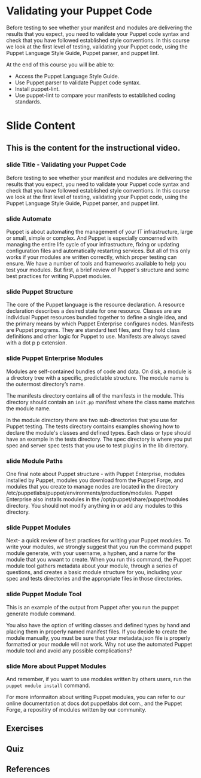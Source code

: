 # Validating your Puppet Code

Before testing to see whether your manifest and modules are delivering the results that you expect, you need to validate your Puppet code syntax and check that you have followed established style conventions.  In this course we look at the first level of testing, validating your Puppet code, using the Puppet Language Style Guide, Puppet parser, and puppet lint.

At the end of this course you will be able to:

* Access the Puppet Language Style Guide. 
* Use Puppet parser to validate Puppet code syntax.
* Install puppet-lint.
* Use puppet-lint to compare your manifests to established coding standards. 

# Slide Content

## This is the content for the instructional video.

### slide Title - Validating your Puppet Code

Before testing to see whether your manifest and modules are delivering the results that you expect, you need to validate your Puppet code syntax and check that you have followed established style conventions.  In this course we look at the first level of testing, validating your Puppet code, using the Puppet Language Style Guide, Puppet parser, and puppet lint.

### slide Automate

Puppet is about automating the management of your IT infrastructure, large or small, simple or complex. And Puppet is especially concerned with managing the entire life cycle of your infrastructure, fixing or updating configuration files and automatically restarting services. But all of this only works if your modules are written correctly, which proper testing can ensure. We have a number of tools and frameworks available to help you test your modules. But first, a brief review of Puppet's structure and some best practices for writing Puppet modules.

### slide Puppet Structure

The core of the Puppet language is the resource declaration. A resource declaration describes a desired state for one resource. Classes are are individual Puppet resources bundled together to define a single idea, and the primary means by which Puppet Enterprise configures nodes.  Manifests are Puppet programs. They are standard text files, and they hold class definitions and other logic for Puppet to use. Manifests are always saved with a dot p p extension.

### slide Puppet Enterprise Modules

Modules are self-contained bundles of code and data. On disk, a module is a directory tree with a specific, predictable structure. The module name is the outermost directory’s name. 

The manifests directory contains all of the manifests in the module. This directory should contain an `init.pp` manifest where the class name matches the module name. 

In the module directory there are two sub-directories that you use for Puppet testing. The tests directory contains examples showing how to declare the module's classes and defined types.  Each class or type should have an example in the tests directory. The spec directory is where you put spec and server spec tests that you use to test plugins in the lib directory.

### slide Module Paths

One final note about Puppet structure -  with Puppet Enterprise, modules installed by Puppet, modules you download from the Puppet Forge, and modules that you create to manage nodes are located in the directory /etc/puppetlabs/puppet/environments/production/modules. Puppet Enterprise also installs modules in the /opt/puppet/share/puppet/modules directory. You should not modify anything in or add any modules to this directory.

### slide Puppet Modules

Next-  a quick review of best practices for writing your Puppet modules. To write your modules, we strongly suggest that you run the command puppet module generate, with your username, a hyphen, and a name for the module that you wwant to create. When you run this command, the Puppet module tool gathers metadata about your module, through a series of questions, and creates a basic module structure for you, including your spec and tests directories and the appropriate files in those directories. 

### slide Puppet Module Tool 

This is an example of the output from Puppet after you run the puppet generate module command. 

You also have the option of writing classes and defined types by hand and placing them in properly named manifest files. If you decide to create the module manually, you must be sure that your metadata.json file is properly formatted or your module will not work. Why not use the automated Puppet module tool and avoid any possible complications?

### slide More about Puppet Modules

And remember, if you want to use modules written by others users, run the `puppet module install` command.

For more informaiton about writing Puppet modules, you can refer to our online documentation at docs dot puppetlabs dot com., and the Puppet Forge, a repositiry of modules written by our community.




## Exercises

## Quiz

## References